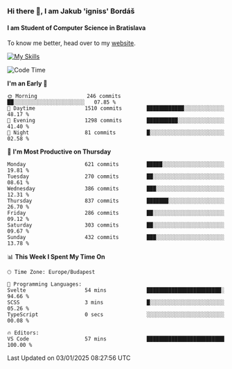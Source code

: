 ### Hi there 👋, I am Jakub 'igniss' Bordáš

#### I am Student of Computer Science in Bratislava
To know me better, head over to my [website](https://bordas.sk).

[![My Skills](https://skillicons.dev/icons?i=js,html,css,figma,svelte,java,kotlin,python,postgresql,typescript,nest,nodejs)](https://bordas.sk)


<!--START_SECTION:waka-->
![Code Time](http://img.shields.io/badge/Code%20Time-1%2C613%20hrs%2031%20mins-blue)

**I'm an Early 🐤** 

```text
🌞 Morning                246 commits         ██░░░░░░░░░░░░░░░░░░░░░░░   07.85 % 
🌆 Daytime                1510 commits        ████████████░░░░░░░░░░░░░   48.17 % 
🌃 Evening                1298 commits        ██████████░░░░░░░░░░░░░░░   41.40 % 
🌙 Night                  81 commits          █░░░░░░░░░░░░░░░░░░░░░░░░   02.58 % 
```
📅 **I'm Most Productive on Thursday** 

```text
Monday                   621 commits         █████░░░░░░░░░░░░░░░░░░░░   19.81 % 
Tuesday                  270 commits         ██░░░░░░░░░░░░░░░░░░░░░░░   08.61 % 
Wednesday                386 commits         ███░░░░░░░░░░░░░░░░░░░░░░   12.31 % 
Thursday                 837 commits         ███████░░░░░░░░░░░░░░░░░░   26.70 % 
Friday                   286 commits         ██░░░░░░░░░░░░░░░░░░░░░░░   09.12 % 
Saturday                 303 commits         ██░░░░░░░░░░░░░░░░░░░░░░░   09.67 % 
Sunday                   432 commits         ███░░░░░░░░░░░░░░░░░░░░░░   13.78 % 
```


📊 **This Week I Spent My Time On** 

```text
🕑︎ Time Zone: Europe/Budapest

💬 Programming Languages: 
Svelte                   54 mins             ████████████████████████░   94.66 % 
SCSS                     3 mins              █░░░░░░░░░░░░░░░░░░░░░░░░   05.26 % 
TypeScript               0 secs              ░░░░░░░░░░░░░░░░░░░░░░░░░   00.08 % 

🔥 Editors: 
VS Code                  57 mins             █████████████████████████   100.00 % 
```


 Last Updated on 03/01/2025 08:27:56 UTC
<!--END_SECTION:waka-->
